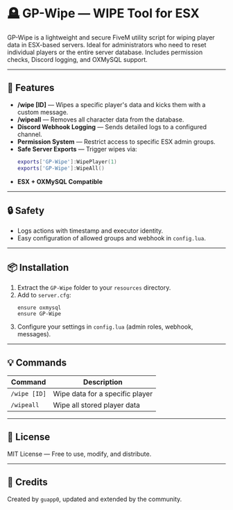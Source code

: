 
# 🪦 GP-Wipe — WIPE Tool for ESX

GP-Wipe is a lightweight and secure FiveM utility script for wiping player data in ESX-based servers. Ideal for administrators who need to reset individual players or the entire server database. Includes permission checks, Discord logging, and OXMySQL support.

---

## 🚀 Features

- **/wipe [ID]** — Wipes a specific player's data and kicks them with a custom message.
- **/wipeall** — Removes all character data from the database.
- **Discord Webhook Logging** — Sends detailed logs to a configured channel.
- **Permission System** — Restrict access to specific ESX admin groups.
- **Safe Server Exports** — Trigger wipes via:
  ```lua
  exports['GP-Wipe']:WipePlayer(1)
  exports['GP-Wipe']:WipeAll()
  ```
- **ESX + OXMySQL Compatible**

---

## 🔒 Safety

- Logs actions with timestamp and executor identity.
- Easy configuration of allowed groups and webhook in `config.lua`.

---

## 📦 Installation

1. Extract the `GP-Wipe` folder to your `resources` directory.
2. Add to `server.cfg`:
   ```
   ensure oxmysql
   ensure GP-Wipe
   ```
3. Configure your settings in `config.lua` (admin roles, webhook, messages).

---

## 💡 Commands

| Command      | Description                          |
|--------------|--------------------------------------|
| `/wipe [ID]` | Wipe data for a specific player      |
| `/wipeall`   | Wipe all stored player data          |

---

## 📜 License

MIT License — Free to use, modify, and distribute.

---

## 🤝 Credits

Created by `guapp0`, updated and extended by the community.
